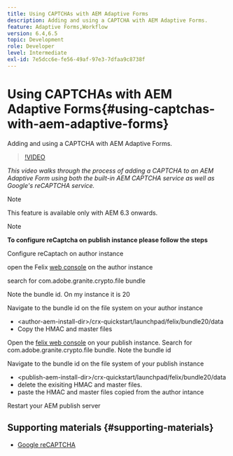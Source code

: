 ```yaml
---
title: Using CAPTCHAs with AEM Adaptive Forms
description: Adding and using a CAPTCHA with AEM Adaptive Forms.
feature: Adaptive Forms,Workflow
version: 6.4,6.5
topic: Development
role: Developer
level: Intermediate
exl-id: 7e5dcc6e-fe56-49af-97e3-7dfaa9c8738f
---
```

# Using CAPTCHAs with AEM Adaptive Forms{#using-captchas-with-aem-adaptive-forms}

Adding and using a CAPTCHA with AEM Adaptive Forms.

>[!VIDEO](https://video.tv.adobe.com/v/18336/?quality=9&learn=on)

*This video walks through the process of adding a CAPTCHA to an AEM Adaptive Form using both the built-in AEM CAPTCHA service as well as Google's reCAPTCHA service.*

>[!NOTE]
>
>This feature is available only with AEM 6.3 onwards.

>[!NOTE]
>
>**To configure reCaptcha on publish instance please follow the steps**
>
>Configure reCaptach on author instance
>
>open the Felix [web console](http://localhost:4502/system/console/bundles) on the author instance
>
>search for com.adobe.granite.crypto.file bundle
>
>Note the bundle id. On my instance it is 20
>
>Navigate to the bundle id on the file system on your author instance 
>
>* &lt;author-aem-install-dir&gt;/crx-quickstart/launchpad/felix/bundle20/data
>* Copy the HMAC and master files
>
>Open the [felix web console](http://localhost:4502/system/console/bundles) on your publish instance. Search for com.adobe.granite.crypto.file bundle. Note the bundle id
>
>Navigate to the bundle id on the file system of your publish instance
>
>* &lt;publish-aem-install-dir&gt;/crx-quickstart/launchpad/felix/bundle20/data
>* delete the exisiting HMAC and master files.
>* paste the HMAC and master files copied from the author intance 
>
>Restart your AEM publish server

## Supporting materials {#supporting-materials}

* [Google reCAPTCHA](https://www.google.com/recaptcha)
